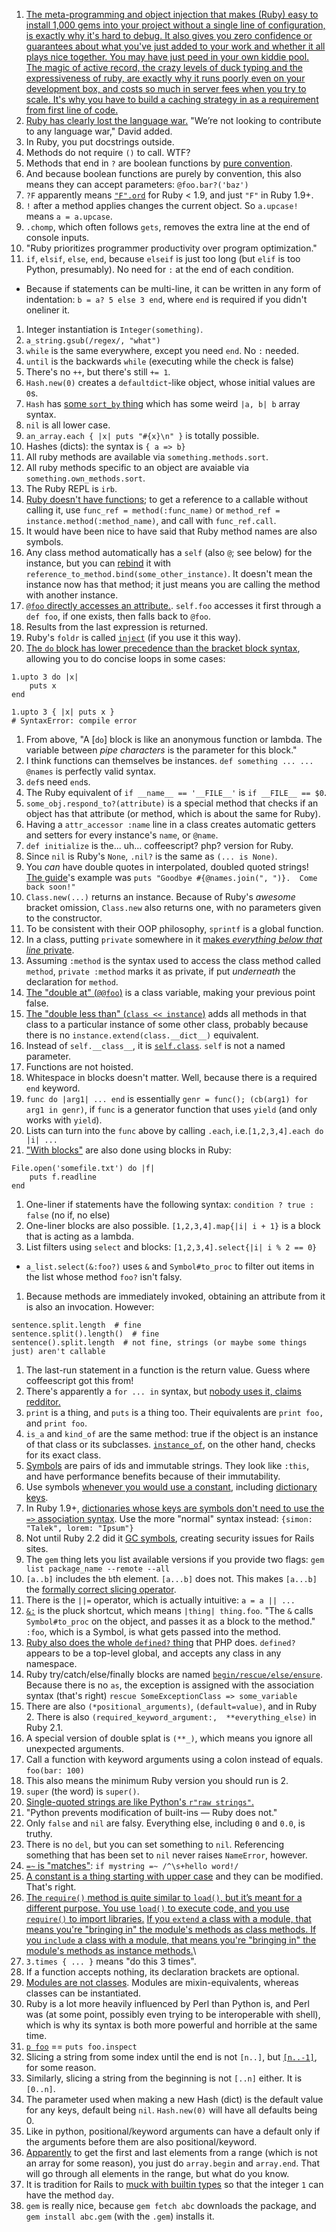 1. [The meta-programming and object injection that makes (Ruby) easy to install 1,000 gems into your project without a single line of configuration, is exactly why it's hard to debug. It also gives you zero confidence or guarantees about what you've just added to your work and whether it all plays nice together. You may have just peed in your own kiddie pool. The magic of active record, the crazy levels of duck typing and the expressiveness of ruby, are exactly why it runs poorly even on your development box, and costs so much in server fees when you try to scale. It's why you have to build a caching strategy in as a requirement from first line of code.](https://medium.com/@deathdisco/today-i-accept-that-rails-is-yesterday-s-software-b5af35c9af39#.fodj13lg5)
1. [Ruby has clearly lost the language war.](https://stackoverflow.blog/2017/09/06/incredible-growth-python/) "We’re not looking to contribute to any language war," David added.
1. In Ruby, you put docstrings outside.
1. Methods do not require `()` to call. WTF?
1. Methods that end in `?` are boolean functions by [pure convention](http://stackoverflow.com/a/1345855).
1. And because boolean functions are purely by convention, this also means they can accept parameters: `@foo.bar?('baz')`
1. `?F` apparently means [`"F".ord`](http://stackoverflow.com/a/1878406) for Ruby < 1.9, and just `"F"` in Ruby 1.9+.
1. `!` after a method applies changes the current object. So `a.upcase!` means `a = a.upcase`.
1. `.chomp`, which often follows `gets`, removes the extra line at the end of console inputs.
1. "Ruby prioritizes programmer productivity over program optimization."
1. `if`, `elsif`, `else`, `end`, because `elseif` is just too long (but `elif` is too Python, presumably). No need for `:` at the end of each condition.
  * Because if statements can be multi-line, it can be written in any form of indentation: `b = a? 5 else 3 end`, where `end` is required if you didn't oneliner it.
1. Integer instantiation is `Integer(something)`.
1. `a_string.gsub(/regex/, "what")`
1. `while` is the same everywhere, except you need `end`. No `:` needed.
1. `until` is the backwards `while` (executing while the check is false)
1. There's no `++`, but there's still `+= 1`.
1. `Hash.new(0)` creates a `defaultdict`-like object, whose initial values are `0`s.
1. `Hash` has [some `sort_by` thing](http://gayleforce.wordpress.com/2009/09/28/ruby-sorting-1-when-and-why-to-use-sort_by/) which has some weird `|a, b| b` array syntax.
1. `nil` is all lower case.
1. `an_array.each { |x| puts "#{x}\n" }` is totally possible.
1. Hashes (dicts): the syntax is `{ a => b}`
1. All ruby methods are available via `something.methods.sort`.
1. All ruby methods specific to an object are avaiable via `something.own_methods.sort`.
1. The Ruby REPL is `irb`.
1. [Ruby doesn't have functions](http://stackoverflow.com/a/4294660/1558430); to get a reference to a callable without calling it, use `func_ref = method(:func_name)` or `method_ref = instance.method(:method_name)`, and call with `func_ref.call`.
1. It would have been nice to have said that Ruby method names are also symbols.
1. Any class method automatically has a `self` (also `@`; see below) for the instance, but you can [rebind](http://ruby-doc.org/core-1.9.3/UnboundMethod.html) it with `reference_to_method.bind(some_other_instance)`. It doesn't mean the instance now has that method; it just means you are calling the method with another instance.
1. [`@foo` directly accesses an attribute.](http://stackoverflow.com/a/1693319). `self.foo` accesses it first through a `def foo`, if one exists, then falls back to `@foo`.
1. Results from the last expression is returned.
1. Ruby's `foldr` is called [`inject`](http://blog.jayfields.com/2008/03/ruby-inject.html) (if you use it this way).
1. [The `do` block has lower precedence than the bracket block syntax](http://stackoverflow.com/a/2122457/1558430), allowing you to do concise loops in some cases:

```
1.upto 3 do |x|
    puts x
end

1.upto 3 { |x| puts x }
# SyntaxError: compile error
```

1. From above, "A [`do`] block is like an anonymous function or lambda. The variable between *pipe characters* is the parameter for this block."
1. I think functions can themselves be instances. `def something ... ... @names` is perfectly valid syntax.
1. `def`s need `end`s.
1. The Ruby equivalent of `if __name__ == '__FILE__'` is `if __FILE__ == $0`.
1. `some_obj.respond_to?(attribute)` is a special method that checks if an object has that attribute (or method, which is about the same for Ruby).
1. Having a `attr_accessor :name` line in a class creates automatic getters and setters for every instance's `name`, or `@name`.
1. `def initialize` is the... uh... coffeescript? php? version for Ruby.
1. Since `nil` is Ruby's `None`, `.nil?` is the same as `(... is None)`.
1. You *can* have double quotes in interpolated, doubled quoted strings! [The guide](https://www.ruby-lang.org/en/documentation/quickstart/3/)'s example was `puts "Goodbye #{@names.join(", ")}.  Come back soon!"`
1. `Class.new(...)` returns an instance. Because of Ruby's *awesome* bracket omission, `Class.new` also returns one, with no parameters given to the constructor.
1. To be consistent with their OOP philosophy, `sprintf` is a global function.
1. In a class, putting `private` somewhere in it [makes *everything below that line* private](http://en.wikibooks.org/wiki/Ruby_Programming/Syntax/Classes#Private).
1. Assuming `:method` is the syntax used to access the class method called `method`, `private :method` marks it as private, if put *underneath* the declaration for `method`.
1. [The "double at" (`@@foo`)](http://stackoverflow.com/questions/5890118/what-does-variable-mean-in-ruby) is a class variable, making your previous point false.
1. [The "double less than" (`class << instance`)](http://stackoverflow.com/questions/6182628/ruby-class-inheritance-what-is-double-less-than) adds all methods in that class to a particular instance of some other class, probably because there is no `instance.extend(class.__dict__)` equivalent.
1. Instead of `self.__class__`, it is [`self.class`](http://stackoverflow.com/a/2527911/1558430). `self` is not a named parameter.
1. Functions are not hoisted.
1. Whitespace in blocks doesn't matter. Well, because there is a required `end` keyword.
1. `func do |arg1| ... end` is essentially `genr = func(); (cb(arg1) for arg1 in genr)`, if `func` is a generator function that uses `yield` (and only works with `yield`).
1. Lists can turn into the `func` above by calling `.each`, i.e.`[1,2,3,4].each do |i| ...`
1. ["With blocks"]() are also done using blocks in Ruby:

```
File.open('somefile.txt') do |f|
    puts f.readline
end
```

1. One-liner if statements have the following syntax: `condition ? true : false` (no if, no else)
1. One-liner blocks are also possible. `[1,2,3,4].map{|i| i + 1}` is a block that is acting as a lambda.
1. List filters using `select` and blocks: `[1,2,3,4].select{|i| i % 2 == 0}`
  * `a_list.select(&:foo?)` uses `&` and `Symbol#to_proc` to filter out items in the list whose method `foo?` isn't falsy.
1. Because methods are immediately invoked, obtaining an attribute from it is also an invocation. However:

```
sentence.split.length  # fine
sentence.split().length()  # fine
sentence().split.length  # not fine, strings (or maybe some things just) aren't callable
```

1. The last-run statement in a function is the return value. Guess where coffeescript got this from!
1. There's apparently a `for ... in` syntax, but [nobody uses it, claims redditor.](http://www.reddit.com/r/Python/comments/1k74jb/ruby_vs_python/cbm62q6)
1. `print` is a thing, and `puts` is a thing too. Their equivalents are `print foo,` and `print foo`.
1. `is_a` and `kind_of` are the same method: true if the object is an instance of that class or its subclasses. [`instance_of`](http://stackoverflow.com/a/3893305/1558430), on the other hand, checks for its exact class.
1. [Symbols](http://www.troubleshooters.com/codecorn/ruby/symbols.htm#_What_do_symbols_look_like) are pairs of ids and immutable strings. They look like `:this`, and have performance benefits because of their immutability.
1. Use symbols [whenever you would use a constant](http://stackoverflow.com/a/16621092/1558430), including [dictionary keys](https://github.com/mislav/will_paginate/blob/master/lib/will_paginate.rb).
1. In Ruby 1.9+, [dictionaries whose keys are symbols don't need to use the `=>` association syntax](http://breakthebit.org/post/8453341914/ruby-19-and-the-new-hash-syntax). Use the more "normal" syntax instead: `{simon: "Talek", lorem: "Ipsum"}`
1. Not until Ruby 2.2 did it [GC symbols](https://bugs.ruby-lang.org/issues/7791), creating security issues for Rails sites.
1. The `gem` thing lets you list available versions if you provide two flags: `gem list package_name --remote --all`
1. `[a..b]` includes the `b`th element. `[a...b]` does not. This makes `[a...b]` the [formally correct slicing operator](https://blog.nelhage.com/2015/08/indices-point-between-elements/).
1. There is the `||=` operator, which is actually intuitive: `a = a || ...`
1. [`&:`](http://stackoverflow.com/questions/1961030/ruby-ampersand-colon-shortcut) is the pluck shortcut, which means `|thing| thing.foo`. "The `&` calls `Symbol#to_proc` on the object, and passes it as a block to the method." `:foo`, which is a Symbol, is what gets passed into the method.
1. [Ruby also does the whole `defined?` thing](https://github.com/mislav/will_paginate/blob/master/init.rb) that PHP does. `defined?` appears to be a top-level global, and accepts any class in any namespace.
1. Ruby try/catch/else/finally blocks are named [`begin/rescue/else/ensure`](http://rubylearning.com/satishtalim/ruby_exceptions.html). Because there is no `as`, the exception is assigned with the association syntax (that's right) `rescue SomeExceptionClass => some_variable`
1. There are also `(*positional_arguments)`, `(default=value)`, and  in Ruby 2. There is also `(required_keyword_argument:,  **everything_else)` in Ruby 2.1.
1. A special version of double splat is `(**_)`, which means you ignore all unexpected arguments.
1. Call a function with keyword arguments using a colon instead of equals. `foo(bar: 100)`
1. This also means the minimum Ruby version you should run is 2.
1. `super` (the word) is `super()`.
1. [Single-quoted strings are like Python's `r"raw strings"`.](https://www.ruby-lang.org/en/documentation/ruby-from-other-languages/to-ruby-from-python/)
1. "Python prevents modification of built-ins — Ruby does not."
1. Only `false` and `nil` are falsy. Everything else, including `0` and `0.0`, is truthy.
1. There is no `del`, but you can set something to `nil`. Referencing something that has been set to `nil` never raises `NameError`, however.
1. [`=~` is "matches"](http://programmers.stackexchange.com/questions/46584/what-should-a-python-developer-know-while-learning-ruby): `if mystring =~ /^\s+hello word!/`
1. [A constant is a thing starting with upper case](http://www.local-guru.net/blog/2009/2/10/ruby-symbols-vs-string-vs-constant) and they can be modified. That's right.
1. [The `require()` method is quite similar to `load()`, but it’s meant for a different purpose. You use `load()` to execute code, and you use `require()` to import libraries.](http://stackoverflow.com/questions/318144/what-is-the-difference-between-include-and-require-in-ruby) [If you `extend` a class with a module, that means you're "bringing in" the module's methods as class methods. If you `include` a class with a module, that means you're "bringing in" the module's methods as instance methods.](http://stackoverflow.com/a/14212020)\
1. `3.times { ... }` means "do this 3 times".
1. If a function accepts nothing, its declaration brackets are optional.
1. [Modules are not classes](http://stackoverflow.com/questions/151505/difference-between-a-class-and-a-module). Modules are mixin-equivalents, whereas classes can be instantiated.
1. Ruby is a lot more heavily influenced by Perl than Python is, and Perl was (at some point, possibly even trying to be interoperable with shell), which is why its syntax is both more powerful and horrible at the same time.
1. [`p foo`](http://stackoverflow.com/questions/1255324/p-vs-puts-in-ruby) == `puts foo.inspect`
1. Slicing a string from some index until the end is not `[n..]`, but [`[n..-1]`](http://stackoverflow.com/questions/3611586/ruby-string-slice-index-strn-infinity), for some reason.
1. Similarly, slicing a string from the beginning is not `[..n]` either. It is `[0..n]`.
1. The parameter used when making a new Hash (dict) is the default value for any keys, default being `nil`. `Hash.new(0)` will have all defaults being 0.
1. Like in python, positional/keyword arguments can have a default only if the arguments before them are also positional/keyword.
1. [Apparently](http://stackoverflow.com/questions/39988613/how-do-i-destructure-a-range-in-ruby) to get the first and last elements from a range (which is not an array for some reason), you just do `array.begin` and `array.end`. That will go through all elements in the range, but what do you know.
1. It is tradition for Rails to [muck with builtin types](http://stackoverflow.com/a/15926695/1558430) so that the integer `1` can have the method `day`.
1. `gem` is really nice, because `gem fetch abc` downloads the package, and `gem install abc.gem` (with the `.gem`) installs it.
